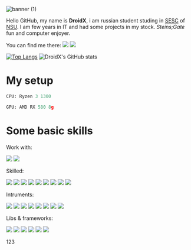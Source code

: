 ![banner (1)](https://user-images.githubusercontent.com/52743561/200163837-0efe8a85-8eb2-4e59-8cfe-b0e8de903e56.png)

Hello GitHub, my name is **DroidX**, i am russian student studing in [SESC](https://sesc.nsu.ru/) of [NSU](https://www.nsu.ru/n/). I am few years in IT and had some projects in my stock. *Steins;Gate* fun and computer enjoyer.

You can find me there:
[![](https://img.shields.io/badge/Discord-blue.svg)](https://discordapp.com/users/577746511140487183)
[![](https://img.shields.io/badge/Telegram-cyan.svg)](https://t.me/tg_droid_x_12345qwerty)

[![Top Langs](https://github-readme-stats.vercel.app/api/top-langs/?username=CodeDroidX&title_color=ff0000&text_color=ffffff&icon_color=ff0000&bg_color=000000)](https://github.com/anuraghazra/github-readme-stats)
![DroidX's GitHub stats](https://github-readme-stats.vercel.app/api?username=CodeDroidX&title_color=ff0000&text_color=ffffff&icon_color=ff0000&bg_color=000000&show_icons=true)
# My setup
```python
CPU: Ryzen 3 1300

GPU: AMD RX 580 8g
```
# Some basic skills
Work with:

![](https://img.shields.io/badge/Windows11-OS-blue.svg)
![](https://img.shields.io/badge/Ubuntu-OS-orange.svg)

Skilled:

![](https://img.shields.io/badge/Python-green.svg)
![](https://img.shields.io/badge/IPython-yellow.svg)
![](https://img.shields.io/badge/Java-orange.svg)
![](https://img.shields.io/badge/Kotlin-purple.svg)
![](https://img.shields.io/badge/Go-magenta.svg)
![](https://img.shields.io/badge/C-blue.svg)
![](https://img.shields.io/badge/CMD(BAT)-pink.svg)
![](https://img.shields.io/badge/little-HTML-red.svg)
![](https://img.shields.io/badge/little-BASH(SH)-pink.svg)

Intruments:

![](https://img.shields.io/badge/VSCode-blue.svg)
![](https://img.shields.io/badge/Jupyter-orange.svg)
![](https://img.shields.io/badge/Colab-yellow.svg)
![](https://img.shields.io/badge/Ngrok-blue.svg)
![](https://img.shields.io/badge/HuggingFace-orange.svg)
![](https://img.shields.io/badge/Kaggle-blue.svg)
![](https://img.shields.io/badge/Github-purple.svg)
![](https://img.shields.io/badge/GIT-red.svg)

Libs & frameworks:

![](https://img.shields.io/badge/Numpy-green.svg)
![](https://img.shields.io/badge/Keras-red.svg)
![](https://img.shields.io/badge/Sockets-gray.svg)
![](https://img.shields.io/badge/Selenium-blue.svg)
![](https://img.shields.io/badge/Transformers,diffusers-green.svg)
![](https://img.shields.io/badge/many-etc...-gray.svg)

123
